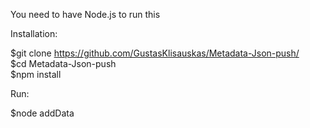You need to have Node.js to run this

Installation:

$git clone https://github.com/GustasKlisauskas/Metadata-Json-push/ <br>
$cd Metadata-Json-push <br>
$npm install <br>

Run:

$node addData
